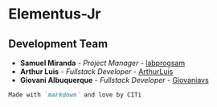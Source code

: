 # Elementus-Jr

## Development Team

* **Samuel Miranda** - *Project Manager* - [labprogsam](https://github.com/labprogsam)
* **Arthur Luis** - *Fullstack Developer* - [ArthurLuis](https://github.com/ArthurLuis)
* **Giovani Albuquerque** - *Fullstack Developer* - [Giovaniavs](https://github.com/Giovaniavs)


```markdown
Made with `markdown` and love by CITi
```
